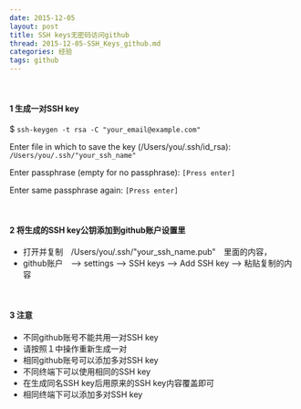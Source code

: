 ```yaml
---
date: 2015-12-05
layout: post
title: SSH keys无密码访问github
thread: 2015-12-05-SSH_Keys_github.md
categories: 经验
tags: github
---
```

</br>

#### 1 生成一对SSH key

$ `ssh-keygen -t rsa -C "your_email@example.com"`

Enter file in which to save the key (/Users/you/.ssh/id_rsa): `/Users/you/.ssh/"your_ssh_name"`

Enter passphrase (empty for no passphrase): `[Press enter]`

Enter same passphrase again: `[Press enter]`


</br>

#### 2 将生成的SSH key公钥添加到github账户设置里
- 打开并复制　/Users/you/.ssh/"your_ssh_name.pub"　里面的内容，
- github账户　——> settings ——> SSH keys  ——>  Add SSH key  ——>  粘贴复制的内容

</br>

#### 3 注意
+ 不同github账号不能共用一对SSH key　　
 + 请按照１中操作重新生成一对
+ 相同github账号可以添加多对SSH key
+ 不同终端下可以使用相同的SSH key      
 + 在生成同名SSH key后用原来的SSH key内容覆盖即可
+ 相同终端下可以添加多对SSH key

</br>


